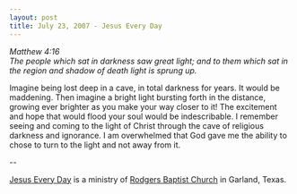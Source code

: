 ```yaml
---
layout: post
title: July 23, 2007 - Jesus Every Day
---
```


_Matthew 4:16  
The people which sat in darkness saw great light; and to them which
sat in the region and shadow of death light is sprung up._

Imagine being lost deep in a cave, in total darkness for years. It
would be maddening. Then imagine a bright light bursting forth in the
distance, growing ever brighter as you make your way closer to it! The
excitement and hope that would flood your soul would be indescribable.
I remember seeing and coming to the light of Christ through the cave
of religious darkness and ignorance. I am overwhelmed that God gave
me the ability to chose to turn to the light and not away from it.

 --

<a href=http://jesuseveryday.net>Jesus Every Day</a> is a ministry of <a href=http://rodgersbaptist.net>Rodgers Baptist Church</a> in Garland, Texas.
